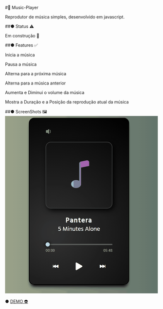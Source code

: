 #🎵 Music-Player 
<p>Reprodutor de música simples, desenvolvido em javascript.</p>

##● Status ⚠️
<p>Em construção 🚧</p>

##● Features ✅
<p>Inicia a música</p>
<p>Pausa a música</p>
<p>Alterna para a próxima música</p>
<p>Alterna para a música anterior</p>
<p>Aumenta e Diminui o volume da música</p>
<p>Mostra a Duração e a Posição da reprodução atual da música</p>

##● ScreenShots 🖼️
<img src="Assets/Animação.gif">

● <a href='https://andersonbones.github.io/Music-Player/'>DEMO 👽</a>
